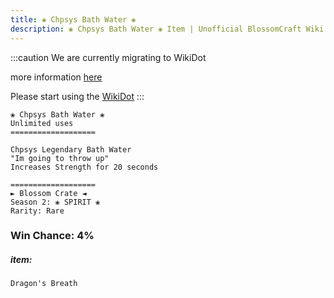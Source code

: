 ```yaml
---
title: ❀ Chpsys Bath Water ❀
description: ❀ Chpsys Bath Water ❀ Item | Unofficial BlossomCraft Wiki
---
```

:::caution
We are currently migrating to WikiDot

more information [here](/starter/home/)

Please start using the [WikiDot](https://unofficialblossomcraftwiki.wikidot.com/)
:::

```
❀ Chpsys Bath Water ❀
Unlimited uses
===================

Chpsys Legendary Bath Water
"Im going to throw up"
Increases Strength for 20 seconds

===================
► Blossom Crate ◄
Season 2: ❀ SPIRIT ❀
Rarity: Rare
```
### Win Chance: 4%

##### item:
`Dragon's Breath`